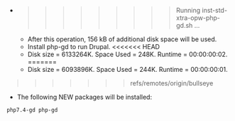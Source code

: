 * >>>>>>>>> Running inst-std-xtra-opw-php-gd.sh ...
  * After this operation, 156 kB of additional disk space will be used.
  * Install php-gd to run Drupal.
<<<<<<< HEAD
  * Disk size = 6133264K. Space Used = 248K. Runtime = 00:00:00:02.
=======
  * Disk size = 6093896K. Space Used = 244K. Runtime = 00:00:00:01.
>>>>>>> refs/remotes/origin/bullseye
  * The following NEW packages will be installed:
  ```bash
php7.4-gd php-gd
  ```
